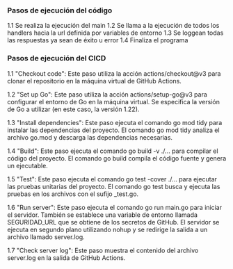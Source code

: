 ### Pasos de ejecución del código

1.1 Se realiza la ejecución del main
1.2 Se llama a la ejecución de todos los handlers hacia la url definida por variables de entorno
1.3 Se loggean todas las respuestas ya sean de éxito u error
1.4 Finaliza el programa

### Pasos de ejecución del CICD
1.1 "Checkout code": Este paso utiliza la acción actions/checkout@v3 para clonar el repositorio en la máquina virtual de GitHub Actions.

1.2 "Set up Go": Este paso utiliza la acción actions/setup-go@v3 para configurar el entorno de Go en la máquina virtual. Se especifica la versión de Go a utilizar (en este caso, la versión 1.22).

1.3 "Install dependencies": Este paso ejecuta el comando go mod tidy para instalar las dependencias del proyecto. El comando go mod tidy analiza el archivo go.mod y descarga las dependencias necesarias.

1.4 "Build": Este paso ejecuta el comando go build -v ./... para compilar el código del proyecto. El comando go build compila el código fuente y genera un ejecutable.

1.5 "Test": Este paso ejecuta el comando go test -cover ./... para ejecutar las pruebas unitarias del proyecto. El comando go test busca y ejecuta las pruebas en los archivos con el sufijo _test.go.

1.6 "Run server": Este paso ejecuta el comando go run main.go para iniciar el servidor. También se establece una variable de entorno llamada SEGURIDAD_URL que se obtiene de los secretos de GitHub. El servidor se ejecuta en segundo plano utilizando nohup y se redirige la salida a un archivo llamado server.log.

1.7 "Check server log": Este paso muestra el contenido del archivo server.log en la salida de GitHub Actions.